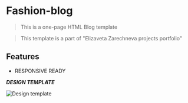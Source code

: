 # Fashion-blog

> This is a one-page HTML Blog template

> This template is a part of "Elizaveta Zarechneva projects portfolio"

## Features
- RESPONSIVE READY

***DESIGN TEMPLATE***

![Design template](Template.png)
